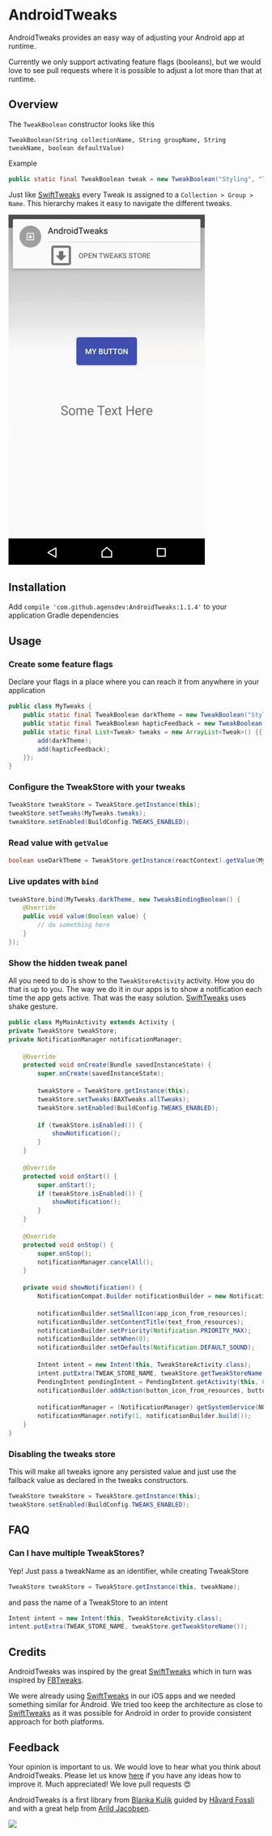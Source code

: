 AndroidTweaks
=============

AndroidTweaks provides an easy way of adjusting your Android app at runtime.

Currently we only support activating feature flags (booleans), but we would love to see pull requests where it is possible to adjust a lot more than that at runtime. 

## Overview

The `TweakBoolean` constructor looks like this
```
TweakBoolean(String collectionName, String groupName, String tweakName, boolean defaultValue)
```

Example
```java
public static final TweakBoolean tweak = new TweakBoolean("Styling", "Theme", "Dark", false);
```

Just like [SwiftTweaks](https://github.com/Khan/SwiftTweaks) every Tweak is assigned to a `Collection > Group > Name`. This hierarchy makes it easy to navigate the different tweaks. 

![sample app animation](sample_images.gif)


## Installation

Add `compile 'com.github.agensdev:AndroidTweaks:1.1.4'` to your application Gradle dependencies


## Usage

### Create some feature flags

Declare your flags in a place where you can reach it from anywhere in your application
```java
public class MyTweaks {
    public static final TweakBoolean darkTheme = new TweakBoolean("Styling", "Theme", "Dark", false);
    public static final TweakBoolean hapticFeedback = new TweakBoolean("Feedback", "Vibration", "useHapticFeedback", true);
    public static final List<Tweak> tweaks = new ArrayList<Tweak>() {{
        add(darkTheme);
        add(hapticFeedback);
    }};
}
```

### Configure the TweakStore with your tweaks

```java
TweakStore tweakStore = TweakStore.getInstance(this);
tweakStore.setTweaks(MyTweaks.tweaks);
tweakStore.setEnabled(BuildConfig.TWEAKS_ENABLED);
```

### Read value with `getValue`
```java
boolean useDarkTheme = TweakStore.getInstance(reactContext).getValue(MyTweaks.darkTheme)
```

### Live updates with `bind`

```java
tweakStore.bind(MyTweaks.darkTheme, new TweaksBindingBoolean() {
    @Override
    public void value(Boolean value) {
        // do something here
    }
});
```

### Show the hidden tweak panel

All you need to do is show to the `TweakStoreActivity` activity. How you do that is up to you. The way we do it in our apps is to show a notification each time the app gets active. That was the easy solution. [SwiftTweaks](https://github.com/Khan/SwiftTweaks) uses shake gesture. 

```java
public class MyMainActivity extends Activity {
private TweakStore tweakStore;
private NotificationManager notificationManager;

    @Override
    protected void onCreate(Bundle savedInstanceState) {
        super.onCreate(savedInstanceState);
    
        tweakStore = TweakStore.getInstance(this);
        tweakStore.setTweaks(BAXTweaks.allTweaks);
        tweakStore.setEnabled(BuildConfig.TWEAKS_ENABLED);
    
        if (tweakStore.isEnabled()) {
            showNotification();
        }
    }
    
    @Override
    protected void onStart() {
        super.onStart();
        if (tweakStore.isEnabled()) {
            showNotification();
        }
    }
    
    @Override
    protected void onStop() {
        super.onStop();
        notificationManager.cancelAll();
    }
    
    private void showNotification() {
        NotificationCompat.Builder notificationBuilder = new NotificationCompat.Builder(this);
        
        notificationBuilder.setSmallIcon(app_icon_from_resources);
        notificationBuilder.setContentTitle(text_from_resources);
        notificationBuilder.setPriority(Notification.PRIORITY_MAX);
        notificationBuilder.setWhen(0);
        notificationBuilder.setDefaults(Notification.DEFAULT_SOUND);
        
        Intent intent = new Intent(this, TweakStoreActivity.class);
        intent.putExtra(TWEAK_STORE_NAME, tweakStore.getTweakStoreName());
        PendingIntent pendingIntent = PendingIntent.getActivity(this, 0, intent, PendingIntent.FLAG_UPDATE_CURRENT);
        notificationBuilder.addAction(button_icon_from_resources, button_text_from_resources, pendingIntent);
        
        notificationManager = (NotificationManager) getSystemService(NOTIFICATION_SERVICE);
        notificationManager.notify(1, notificationBuilder.build());
    }
}
```


### Disabling the tweaks store

This will make all tweaks ignore any persisted value and just use the fallback value as declared in the tweaks constructors.

```java
TweakStore tweakStore = TweakStore.getInstance(this);
tweakStore.setEnabled(BuildConfig.TWEAKS_ENABLED);
```


## FAQ

### Can I have multiple TweakStores?

Yep! Just pass a tweakName as an identifier, while creating TweakStore
```java
TweakStore tweakStore = TweakStore.getInstance(this, tweakName);
```

and pass the name of a TweakStore to an intent
```java
Intent intent = new Intent(this, TweakStoreActivity.class);
intent.putExtra(TWEAK_STORE_NAME, tweakStore.getTweakStoreName());
```


## Credits

AndroidTweaks was inspired by the great [SwiftTweaks](https://github.com/Khan/SwiftTweaks) which in turn was inspired by [FBTweaks](https://github.com/facebook/Tweaks/).

We were already using [SwiftTweaks](https://github.com/Khan/SwiftTweaks) in our iOS apps and we needed something similar for  Android. We tried too keep the architecture as close to [SwiftTweaks](https://github.com/Khan/SwiftTweaks) as it was possible for Android in order to provide consistent approach for both platforms.


## Feedback

Your opinion is important to us. We would love to hear what you think about AndroidTweaks. Please let us know [here](https://github.com/agensdev/AndroidTweaks/issues) if you have any ideas how to improve it. Much appreciated! We love pull requests :heart_eyes:

AndroidTweaks is a first library from [Blanka Kulik](https://github.com/blashca) guided by [Håvard Fossli](https://github.com/hfossli) and with a great help from [Arild Jacobsen](https://github.com/Ehyeh-Asher-Ehyeh).

[<img src="http://static.agens.no/images/agens_logo_w_slogan_avenir_medium.png" width="340" />](http://agens.no/)

